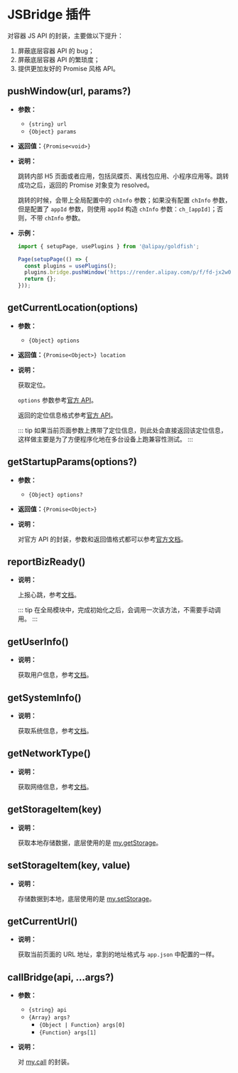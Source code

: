 # JSBridge 插件

对容器 JS API 的封装，主要做以下提升：

1. 屏蔽底层容器 API 的 bug；
2. 屏蔽底层容器 API 的繁琐度；
3. 提供更加友好的 Promise 风格 API。

## pushWindow(url, params?)

* **参数：**

  * `{string} url`
  * `{Object} params`

* **返回值：**`{Promise<void>}`
* **说明：**

  跳转内部 H5 页面或者应用，包括凤蝶页、离线包应用、小程序应用等。跳转成功之后，返回的 Promise 对象变为 resolved。

  跳转的时候，会带上全局配置中的 `chInfo` 参数；如果没有配置 `chInfo` 参数，但是配置了 `appId` 参数，则使用 `appId` 构造 `chInfo` 参数：`ch_[appId]`；否则，不带 `chInfo` 参数。

* **示例：**

  ```ts {6}
  import { setupPage, usePlugins } from '@alipay/goldfish';

  Page(setupPage(() => {
    const plugins = usePlugins();
    plugins.bridge.pushWindow('https://render.alipay.com/p/f/fd-jx2w06zl/index.html?chInfo=ch_internal__chsub_huodongyemian__zidingyi_pmp_mp');
    return {};
  }));
  ```

## getCurrentLocation(options)

* **参数：**

  * `{Object} options`

* **返回值：**`{Promise<Object>} location`
* **说明：**

  获取定位。

  `options` 参数参考[官方 API](https://docs.alipay.com/mini/api/mkxuqd#upyir)。

  返回的定位信息格式参考[官方 API](https://docs.alipay.com/mini/api/mkxuqd#success-%E5%9B%9E%E8%B0%83%E5%87%BD%E6%95%B0)。

  ::: tip
  如果当前页面参数上携带了定位信息，则此处会直接返回该定位信息，这样做主要是为了方便程序化地在多台设备上跑兼容性测试。
  :::

## getStartupParams(options?)

* **参数：**

  * `{Object} options?`

* **返回值：**`{Promise<Object>}`
* **说明：**

  对官方 API 的封装，参数和返回值格式都可以参考[官方文档](http://jsapi.alipay.net/jsapi/util/get-startup-params.html)。

## reportBizReady()

* **说明：**

  上报心跳，参考[文档](https://yuque.antfin-inc.com/hybridinspect/stargazer/heartbeats)。

  ::: tip
  在全局模块中，完成初始化之后，会调用一次该方法，不需要手动调用。
  :::

## getUserInfo()

* **说明：**

  获取用户信息，参考[文档](http://jsapi.alipay.net/jsapi/util/get-user-info.html)。

## getSystemInfo()

* **说明：**

  获取系统信息，参考[文档](https://docs.alipay.com/mini/api/system-info)。

## getNetworkType()

* **说明：**

  获取网络信息，参考[文档](https://docs.alipay.com/mini/api/network-status)。

## getStorageItem(key)

* **说明：**

  获取本地存储数据，底层使用的是 [my.getStorage](https://docs.alipay.com/mini/api/azfobl)。

## setStorageItem(key, value)

* **说明：**

  存储数据到本地，底层使用的是 [my.setStorage](https://docs.alipay.com/mini/api/eocm6v)。

## getCurrentUrl()

* **说明：**

  获取当前页面的 URL 地址，拿到的地址格式与 `app.json` 中配置的一样。

## callBridge(api, ...args?)

* **参数：**

  * `{string} api`
  * `{Array} args?`
    * `{Object | Function} args[0]`
    * `{Function} args[1]`

* **说明：**

  对 [my.call](https://docs.antfin.com/tinyapp/develop/api) 的封装。
